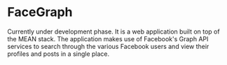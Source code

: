# FaceGraph
Currently under development phase. It is a web application built on top of the MEAN stack. The application makes use of Facebook's Graph API services to search through the various Facebook users and view their profiles and posts in a single place.
